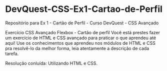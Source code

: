 # DevQuest-CSS-Ex1-Cartao-de-Perfil
Repositório para Ex 1 - Cartão de Perfil - Curso DevQuest - CSS Avançado

Exercício CSS Avançado Flexbox - Cartão de perfil
Você está prestes fazer um exercício de HTML e CSS avançado para praticar o que aprendeu até aqui!
Use os conhecimentos que aprendeu nos módulos de HTML e CSS pra resolvê-lo da melhor forma, leia atentamente a descrição de cada tarefa.

Resolução conluída: Utilizando HTML e CSS.
